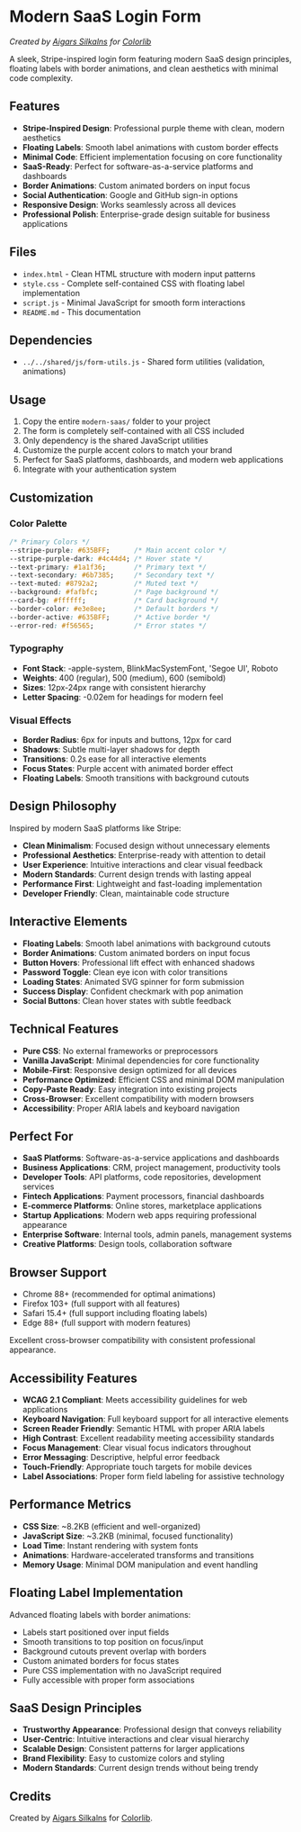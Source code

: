 # Modern SaaS Login Form

*Created by [Aigars Silkalns](https://github.com/puikinsh/) for [Colorlib](https://colorlib.com)*

A sleek, Stripe-inspired login form featuring modern SaaS design principles, floating labels with border animations, and clean aesthetics with minimal code complexity.

## Features

- **Stripe-Inspired Design**: Professional purple theme with clean, modern aesthetics
- **Floating Labels**: Smooth label animations with custom border effects
- **Minimal Code**: Efficient implementation focusing on core functionality
- **SaaS-Ready**: Perfect for software-as-a-service platforms and dashboards
- **Border Animations**: Custom animated borders on input focus
- **Social Authentication**: Google and GitHub sign-in options
- **Responsive Design**: Works seamlessly across all devices
- **Professional Polish**: Enterprise-grade design suitable for business applications

## Files

- `index.html` - Clean HTML structure with modern input patterns
- `style.css` - Complete self-contained CSS with floating label implementation
- `script.js` - Minimal JavaScript for smooth form interactions
- `README.md` - This documentation

## Dependencies

- `../../shared/js/form-utils.js` - Shared form utilities (validation, animations)

## Usage

1. Copy the entire `modern-saas/` folder to your project
2. The form is completely self-contained with all CSS included
3. Only dependency is the shared JavaScript utilities
4. Customize the purple accent colors to match your brand
5. Perfect for SaaS platforms, dashboards, and modern web applications
6. Integrate with your authentication system

## Customization

### Color Palette
```css
/* Primary Colors */
--stripe-purple: #635BFF;      /* Main accent color */
--stripe-purple-dark: #4c44d4; /* Hover state */
--text-primary: #1a1f36;       /* Primary text */
--text-secondary: #6b7385;     /* Secondary text */
--text-muted: #8792a2;         /* Muted text */
--background: #fafbfc;         /* Page background */
--card-bg: #ffffff;            /* Card background */
--border-color: #e3e8ee;       /* Default borders */
--border-active: #635BFF;      /* Active border */
--error-red: #f56565;          /* Error states */
```

### Typography
- **Font Stack**: -apple-system, BlinkMacSystemFont, 'Segoe UI', Roboto
- **Weights**: 400 (regular), 500 (medium), 600 (semibold)
- **Sizes**: 12px-24px range with consistent hierarchy
- **Letter Spacing**: -0.02em for headings for modern feel

### Visual Effects
- **Border Radius**: 6px for inputs and buttons, 12px for card
- **Shadows**: Subtle multi-layer shadows for depth
- **Transitions**: 0.2s ease for all interactive elements
- **Focus States**: Purple accent with animated border effect
- **Floating Labels**: Smooth transitions with background cutouts

## Design Philosophy

Inspired by modern SaaS platforms like Stripe:
- **Clean Minimalism**: Focused design without unnecessary elements
- **Professional Aesthetics**: Enterprise-ready with attention to detail
- **User Experience**: Intuitive interactions and clear visual feedback
- **Modern Standards**: Current design trends with lasting appeal
- **Performance First**: Lightweight and fast-loading implementation
- **Developer Friendly**: Clean, maintainable code structure

## Interactive Elements

- **Floating Labels**: Smooth label animations with background cutouts
- **Border Animations**: Custom animated borders on input focus
- **Button Hovers**: Professional lift effect with enhanced shadows
- **Password Toggle**: Clean eye icon with color transitions
- **Loading States**: Animated SVG spinner for form submission
- **Success Display**: Confident checkmark with pop animation
- **Social Buttons**: Clean hover states with subtle feedback

## Technical Features

- **Pure CSS**: No external frameworks or preprocessors
- **Vanilla JavaScript**: Minimal dependencies for core functionality
- **Mobile-First**: Responsive design optimized for all devices
- **Performance Optimized**: Efficient CSS and minimal DOM manipulation
- **Copy-Paste Ready**: Easy integration into existing projects
- **Cross-Browser**: Excellent compatibility with modern browsers
- **Accessibility**: Proper ARIA labels and keyboard navigation

## Perfect For

- **SaaS Platforms**: Software-as-a-service applications and dashboards
- **Business Applications**: CRM, project management, productivity tools
- **Developer Tools**: API platforms, code repositories, development services
- **Fintech Applications**: Payment processors, financial dashboards
- **E-commerce Platforms**: Online stores, marketplace applications
- **Startup Applications**: Modern web apps requiring professional appearance
- **Enterprise Software**: Internal tools, admin panels, management systems
- **Creative Platforms**: Design tools, collaboration software

## Browser Support

- Chrome 88+ (recommended for optimal animations)
- Firefox 103+ (full support with all features)
- Safari 15.4+ (full support including floating labels)
- Edge 88+ (full support with modern features)

Excellent cross-browser compatibility with consistent professional appearance.

## Accessibility Features

- **WCAG 2.1 Compliant**: Meets accessibility guidelines for web applications
- **Keyboard Navigation**: Full keyboard support for all interactive elements
- **Screen Reader Friendly**: Semantic HTML with proper ARIA labels
- **High Contrast**: Excellent readability meeting accessibility standards
- **Focus Management**: Clear visual focus indicators throughout
- **Error Messaging**: Descriptive, helpful error feedback
- **Touch-Friendly**: Appropriate touch targets for mobile devices
- **Label Associations**: Proper form field labeling for assistive technology

## Performance Metrics

- **CSS Size**: ~8.2KB (efficient and well-organized)
- **JavaScript Size**: ~3.2KB (minimal, focused functionality)
- **Load Time**: Instant rendering with system fonts
- **Animations**: Hardware-accelerated transforms and transitions
- **Memory Usage**: Minimal DOM manipulation and event handling

## Floating Label Implementation

Advanced floating labels with border animations:
- Labels start positioned over input fields
- Smooth transitions to top position on focus/input
- Background cutouts prevent overlap with borders
- Custom animated borders for focus states
- Pure CSS implementation with no JavaScript required
- Fully accessible with proper form associations

## SaaS Design Principles

- **Trustworthy Appearance**: Professional design that conveys reliability
- **User-Centric**: Intuitive interactions and clear visual hierarchy
- **Scalable Design**: Consistent patterns for larger applications
- **Brand Flexibility**: Easy to customize colors and styling
- **Modern Standards**: Current design trends without being trendy

## Credits

Created by [Aigars Silkalns](https://github.com/puikinsh/) for [Colorlib](https://colorlib.com).